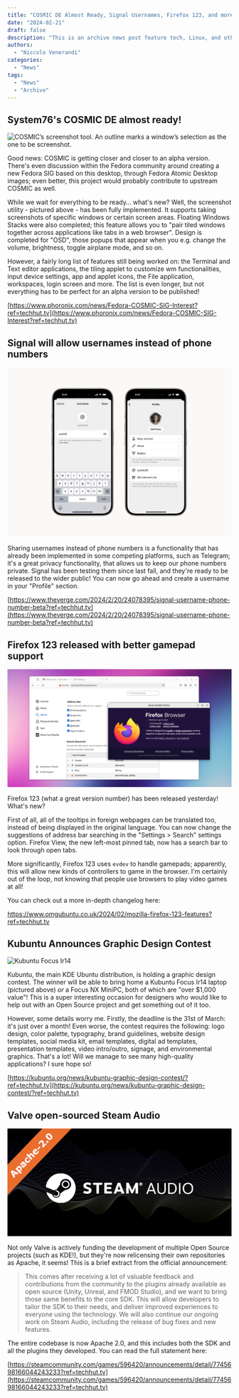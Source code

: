 ```yaml
---
title: "COSMIC DE Almost Ready, Signal Usernames, Firefox 123, and more!"
date: "2024-02-21"
draft: false
description: "This is an archive news post feature tech, Linux, and other open-source news. This is an older article that was part of a migration. There will be missing images, broken links, and potentially other issues."
authors:
  - "Niccolo Venerandi"
categories:
  - "News"
tags:
  - "News"
  - "Archive"
---
```


## System76's COSMIC DE almost ready!

![COSMIC’s screenshot tool. An outline marks a window’s selection as the one to be screenshot.](https://images.prismic.io/blog-system76/659ca46f531ac2845a273b3e_Screenshotfrom2024-01-0315-31-18.png?auto=format,compress&w=1536&h=867&fm=png)

Good news: COSMIC is getting closer and closer to an alpha version. There's even discussion within the Fedora community around creating a new Fedora SIG based on this desktop, through Fedora Atomic Desktop images; even better, this project would probably contribute to upstream COSMIC as well.

While we wait for everything to be ready… what's new? Well, the screenshot utility - pictured above - has been fully implemented. It supports taking screenshots of specific windows or certain screen areas. Floating Windows Stacks were also completed; this feature allows you to "pair tiled windows together across applications like tabs in a web browser". Design is completed for "OSD", those popups that appear when you e.g. change the volume, brightness, toggle airplane mode, and so on.

However, a fairly long list of features still being worked on: the Terminal and Text editor applications, the tiling applet to customize wm functionalities, input device settings, app and applet icons, the File application, workspaces, login screen and more. The list is even longer, but not everything has to be perfect for an alpha version to be published!

[https://www.phoronix.com/news/Fedora-COSMIC-SIG-Interest?ref=techhut.tv](https://www.phoronix.com/news/Fedora-COSMIC-SIG-Interest?ref=techhut.tv)

## Signal will allow usernames instead of phone numbers

![](images/usernames_profile.png)

Sharing usernames instead of phone numbers is a functionality that has already been implemented in some competing platforms, such as Telegram; it's a great privacy functionality, that allows us to keep our phone numbers private. Signal has been testing them since last fall, and they're ready to be released to the wider public! You can now go ahead and create a username in your "Profile" section.

[https://www.theverge.com/2024/2/20/24078395/signal-username-phone-number-beta?ref=techhut.tv](https://www.theverge.com/2024/2/20/24078395/signal-username-phone-number-beta?ref=techhut.tv)

## Firefox 123 released with better gamepad support

![Firefox 123 screenshot showing the 'address bar' settings](images/Firefox-123-Address-Bar-Settings.jpg)

Firefox 123 (what a great version number) has been released yesterday! What's new?

First of all, all of the tooltips in foreign webpages can be translated too, instead of being displayed in the original language. You can now change the suggestions of address bar searching in the "Settings > Search" settings option. Firefox View, the new left-most pinned tab, now has a search bar to look through open tabs.

More significantly, Firefox 123 uses `evdev` to handle gamepads; apparently, this will allow new kinds of controllers to game in the browser. I'm certainly out of the loop, not knowing that people use browsers to play video games at all!

You can check out a more in-depth changelog here:

https://www.omgubuntu.co.uk/2024/02/mozilla-firefox-123-features?ref=techhut.tv

## Kubuntu Announces Graphic Design Contest

![Kubuntu Focus Ir14](https://kfocus.org/img/spec/ir14/kfocus-ir14g1-front-hero-med.jpg?1700533724)

Kubuntu, the main KDE Ubuntu distribution, is holding a graphic design contest. The winner will be able to bring home a Kubuntu Focus Ir14 laptop (pictured above) _or_ a Focus NX MiniPC, both of which are "over $1,000 value"! This is a super interesting occasion for designers who would like to help out with an Open Source project and get something out of it too.

However, some details worry me. Firstly, the deadline is the 31st of March: it's just over a month! Even worse, the contest requires the following: logo design, color palette, typography, brand guidelines, website design templates, social media kit, email templates, digital ad templates, presentation templates, video intro/outro, signage, and environmental graphics. That's a lot! Will we manage to see many high-quality applications? I sure hope so!

[https://kubuntu.org/news/kubuntu-graphic-design-contest/?ref=techhut.tv](https://kubuntu.org/news/kubuntu-graphic-design-contest/?ref=techhut.tv)

## Valve open-sourced Steam Audio

![](images/bda009725ee7f228e1cb9d3c70dec29f0b89bdae.png)

Not only Valve is actively funding the development of multiple Open Source projects (such as KDE!), but they're now relicensing their own repositories as Apache, it seems! This is a brief extract from the official announcement:

> This comes after receiving a lot of valuable feedback and contributions from the community to the plugins already available as open source (Unity, Unreal, and FMOD Studio), and we want to bring those same benefits to the core SDK. This will allow developers to tailor the SDK to their needs, and deliver improved experiences to everyone using the technology. We will also continue our ongoing work on Steam Audio, including the release of bug fixes and new features.

The entire codebase is now Apache 2.0, and this includes both the SDK and all the plugins they developed. You can read the full statement here:

[https://steamcommunity.com/games/596420/announcements/detail/7745698166044243233?ref=techhut.tv](https://steamcommunity.com/games/596420/announcements/detail/7745698166044243233?ref=techhut.tv)
